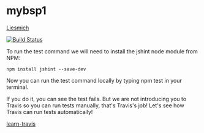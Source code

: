# mybsp1

[Liesmich](liesmich.md)

[![Build Status](https://secure.travis-ci.org/robisys/mybsp1.svg?branch=master)](https://travis-ci.org/robisys/mybsp1)

To run the test command we will need to install the jshint node module from NPM:

    npm install jshint --save-dev

Now you can run the test command locally by typing npm test in your terminal.

If you do it, you can see the test fails. But we are not introducing you to Travis so
you can run tests manually, that's Travis's job! Let's see how Travis can run tests automatically!


[learn-travis](https://github.com/dwyl/learn-travis)
